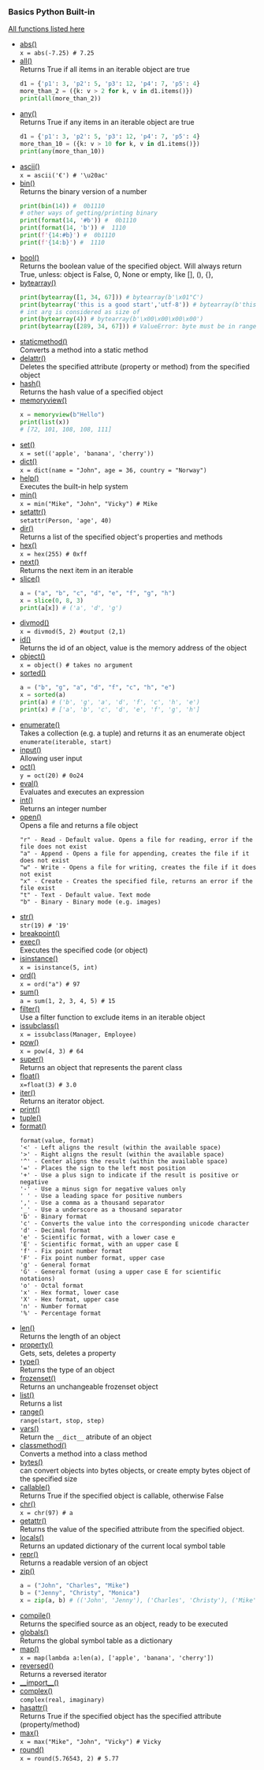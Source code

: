 ### Basics Python Built-in
[All functions listed here](https://docs.python.org/3/library/functions.html)
 - [abs()](https://docs.python.org/3/library/functions.html#abs) <br/>
   `x = abs(-7.25) # 7.25`
 - [all()](https://docs.python.org/3/library/functions.html#all) <br/>
   Returns True if all items in an iterable object are true
   ```python
   d1 = {'p1': 3, 'p2': 5, 'p3': 12, 'p4': 7, 'p5': 4}
   more_than_2 = ({k: v > 2 for k, v in d1.items()})
   print(all(more_than_2))
   ```
 - [any()](https://docs.python.org/3/library/functions.html#) <br/>
   Returns True if any items in an iterable object are true
   ```python
   d1 = {'p1': 3, 'p2': 5, 'p3': 12, 'p4': 7, 'p5': 4}
   more_than_10 = ({k: v > 10 for k, v in d1.items()})
   print(any(more_than_10))
   ```
 - [ascii()](https://docs.python.org/3/library/functions.html#) <br/>
   `x = ascii('€') # '\u20ac'`
 - [bin()](https://docs.python.org/3/library/functions.html#) <br/>
   Returns the binary version of a number
   ```python
   print(bin(14)) #  0b1110
   # other ways of getting/printing binary
   print(format(14, '#b')) #  0b1110
   print(format(14, 'b')) #  1110
   print(f'{14:#b}') #  0b1110
   print(f'{14:b}') #  1110
   ```
 - [bool()](https://docs.python.org/3/library/functions.html#) <br/>
   Returns the boolean value of the specified object. Will always return True, unless: object is False, 0, None or empty, like [], (), {}, 
 - [bytearray()](https://docs.python.org/3/library/functions.html#) <br/>
   ```python
   print(bytearray([1, 34, 67])) # bytearray(b'\x01"C') 
   print(bytearray('this is a good start','utf-8')) # bytearray(b'this is a good start')
   # int arg is considered as size of
   print(bytearray(4)) # bytearray(b'\x00\x00\x00\x00')
   print(bytearray([289, 34, 67])) # ValueError: byte must be in range(0, 256)
    ```
 - [staticmethod()](https://docs.python.org/3/library/functions.html#) <br/>
   Converts a method into a static method
 - [delattr()](https://docs.python.org/3/library/functions.html#) <br/>
   Deletes the specified attribute (property or method) from the specified object
 - [hash()](https://docs.python.org/3/library/functions.html#) <br/>
   Returns the hash value of a specified object
 - [memoryview()](https://docs.python.org/3/library/functions.html#) <br/>
   ```python
   x = memoryview(b"Hello")
   print(list(x))
   # [72, 101, 108, 108, 111]
   ```
 - [set()](https://docs.python.org/3/library/functions.html#) <br/>
   `x = set(('apple', 'banana', 'cherry'))`
 - [dict()](https://docs.python.org/3/library/functions.html#) <br/>
   `x = dict(name = "John", age = 36, country = "Norway")`
 - [help()](https://docs.python.org/3/library/functions.html#) <br/>
   Executes the built-in help system
 - [min()](https://docs.python.org/3/library/functions.html#) <br/>
   `x = min("Mike", "John", "Vicky") # Mike`
 - [setattr()](https://docs.python.org/3/library/functions.html#) <br/>
   `setattr(Person, 'age', 40)`
 - [dir()](https://docs.python.org/3/library/functions.html#) <br/>
   Returns a list of the specified object's properties and methods
 - [hex()](https://docs.python.org/3/library/functions.html#) <br/>
   `x = hex(255) # 0xff`
 - [next()](https://docs.python.org/3/library/functions.html#) <br/>
   Returns the next item in an iterable
 - [slice()](https://docs.python.org/3/library/functions.html#) <br/>
   ```python
   a = ("a", "b", "c", "d", "e", "f", "g", "h")
   x = slice(0, 8, 3)
   print(a[x]) # ('a', 'd', 'g')
   ```
 - [divmod()](https://docs.python.org/3/library/functions.html#) <br/>
   `x = divmod(5, 2) #output (2,1)`
 - [id()](https://docs.python.org/3/library/functions.html#) <br/>
   Returns the id of an object, value is the memory address of the object
 - [object()](https://docs.python.org/3/library/functions.html#) <br/>
   `x = object() # takes no argument`
 - [sorted()](https://docs.python.org/3/library/functions.html#) <br/>
    ```python
    a = ("b", "g", "a", "d", "f", "c", "h", "e")
    x = sorted(a)
    print(a) # ('b', 'g', 'a', 'd', 'f', 'c', 'h', 'e')
    print(x) # ['a', 'b', 'c', 'd', 'e', 'f', 'g', 'h']
   ```
 - [enumerate()](https://docs.python.org/3/library/functions.html#) <br/>
   Takes a collection (e.g. a tuple) and returns it as an enumerate object `enumerate(iterable, start)`
 - [input()](https://docs.python.org/3/library/functions.html#) <br/>
   Allowing user input
 - [oct()](https://docs.python.org/3/library/functions.html#) <br/>
   `y = oct(20) # 0o24`
 - [eval()](https://docs.python.org/3/library/functions.html#) <br/>
   Evaluates and executes an expression
 - [int()](https://docs.python.org/3/library/functions.html#) <br/>
   Returns an integer number
 - [open()](https://docs.python.org/3/library/functions.html#) <br/>
   Opens a file and returns a file object
   ```
   "r" - Read - Default value. Opens a file for reading, error if the file does not exist
   "a" - Append - Opens a file for appending, creates the file if it does not exist
   "w" - Write - Opens a file for writing, creates the file if it does not exist
   "x" - Create - Creates the specified file, returns an error if the file exist
   "t" - Text - Default value. Text mode
   "b" - Binary - Binary mode (e.g. images)
   ```
 - [str()](https://docs.python.org/3/library/functions.html#) <br/>
   `str(19) # '19' `
 - [breakpoint()](https://docs.python.org/3/library/functions.html#) <br/>
 - [exec()](https://docs.python.org/3/library/functions.html#) <br/>
   Executes the specified code (or object)
 - [isinstance()](https://docs.python.org/3/library/functions.html#) <br/>
   `x = isinstance(5, int)`
 - [ord()](https://docs.python.org/3/library/functions.html#) <br/>
   `x = ord("a") # 97`
 - [sum()](https://docs.python.org/3/library/functions.html#) <br/>
   `a = sum(1, 2, 3, 4, 5) # 15`
 - [filter()](https://docs.python.org/3/library/functions.html#) <br/>
   Use a filter function to exclude items in an iterable object
 - [issubclass()](https://docs.python.org/3/library/functions.html#) <br/>
   `x = issubclass(Manager, Employee)`
 - [pow()](https://docs.python.org/3/library/functions.html#) <br/>
   `x = pow(4, 3) # 64`
 - [super()](https://docs.python.org/3/library/functions.html#) <br/>
   Returns an object that represents the parent class
 - [float()](https://docs.python.org/3/library/functions.html#) <br/>
   `x=float(3) # 3.0`
 - [iter()](https://docs.python.org/3/library/functions.html#) <br/>
   Returns an iterator object.
 - [print()](https://docs.python.org/3/library/functions.html#) <br/>
 - [tuple()](https://docs.python.org/3/library/functions.html#) <br/>
 - [format()](https://docs.python.org/3/library/functions.html#) <br/>
     ```
     format(value, format)
    '<' - Left aligns the result (within the available space)
    '>' - Right aligns the result (within the available space)
    '^' - Center aligns the result (within the available space)
    '=' - Places the sign to the left most position
    '+' - Use a plus sign to indicate if the result is positive or negative
    '-' - Use a minus sign for negative values only
    ' ' - Use a leading space for positive numbers
    ',' - Use a comma as a thousand separator
    '_' - Use a underscore as a thousand separator
    'b' - Binary format
    'c' - Converts the value into the corresponding unicode character
    'd' - Decimal format
    'e' - Scientific format, with a lower case e
    'E' - Scientific format, with an upper case E
    'f' - Fix point number format
    'F' - Fix point number format, upper case
    'g' - General format
    'G' - General format (using a upper case E for scientific notations)
    'o' - Octal format
    'x' - Hex format, lower case
    'X' - Hex format, upper case
    'n' - Number format
    '%' - Percentage format
     ```
 - [len()](https://docs.python.org/3/library/functions.html#) <br/>
   Returns the length of an object
 - [property()](https://docs.python.org/3/library/functions.html#) <br/>
   Gets, sets, deletes a property
 - [type()](https://docs.python.org/3/library/functions.html#) <br/>
   Returns the type of an object
 - [frozenset()](https://docs.python.org/3/library/functions.html#) <br/>
   Returns an unchangeable frozenset object
 - [list()](https://docs.python.org/3/library/functions.html#) <br/>
   Returns a list
 - [range()](https://docs.python.org/3/library/functions.html#) <br/>
   `range(start, stop, step)`
 - [vars()](https://docs.python.org/3/library/functions.html#) <br/>
   Return the `__dict__` atribute of an object
 - [classmethod()](https://docs.python.org/3/library/functions.html#) <br/>
   Converts a method into a class method
 - [bytes()](https://docs.python.org/3/library/functions.html#) <br/>
   can convert objects into bytes objects, or create empty bytes object of the specified size
 - [callable()](https://docs.python.org/3/library/functions.html#) <br/>
   Returns True if the specified object is callable, otherwise False
 - [chr()](https://docs.python.org/3/library/functions.html#) <br/>
   `x = chr(97) # a`
 - [getattr()](https://docs.python.org/3/library/functions.html#) <br/>
   Returns the value of the specified attribute from the specified object.
 - [locals()](https://docs.python.org/3/library/functions.html#) <br/>
   Returns an updated dictionary of the current local symbol table
 - [repr()](https://docs.python.org/3/library/functions.html#) <br/>
   Returns a readable version of an object
 - [zip()](https://docs.python.org/3/library/functions.html#) <br/>
   ```python
   a = ("John", "Charles", "Mike")
   b = ("Jenny", "Christy", "Monica")
   x = zip(a, b) # (('John', 'Jenny'), ('Charles', 'Christy'), ('Mike', 'Monica'))
   ```
 - [compile()](https://docs.python.org/3/library/functions.html#) <br/>
   Returns the specified source as an object, ready to be executed
 - [globals()](https://docs.python.org/3/library/functions.html#) <br/>
   Returns the global symbol table as a dictionary
 - [map()](https://docs.python.org/3/library/functions.html#) <br/>
   `x = map(lambda a:len(a), ['apple', 'banana', 'cherry'])`
 - [reversed()](https://docs.python.org/3/library/functions.html#) <br/>
   Returns a reversed iterator
 - [\_\_import\_\_()](https://docs.python.org/3/library/functions.html#) <br/>
 - [complex()](https://docs.python.org/3/library/functions.html#) <br/>
   `complex(real, imaginary)`
 - [hasattr()](https://docs.python.org/3/library/functions.html#) <br/>
   Returns True if the specified object has the specified attribute (property/method)
 - [max()](https://docs.python.org/3/library/functions.html#) <br/>
   `x = max("Mike", "John", "Vicky") # Vicky`
 - [round()](https://docs.python.org/3/library/functions.html#) <br/>
   `x = round(5.76543, 2) # 5.77`